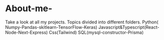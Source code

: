 # About-me-
Take a look at all my projects. Topics divided into different folders. Python( Numpy-Pandas-skitlearn-TensorFlow-Keras) Javascript&amp;Typescript(React-Node-Next-Express) Css(Tailwind) SQL(mysql-constructor-Prisma) 
